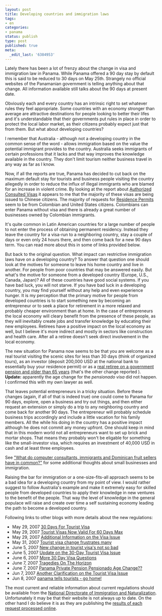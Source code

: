 ```yaml
---
layout: post
title: Developing countries and immigration laws
tags:
- en
categories:
- panama
status: publish
type: post
published: true
meta:
  _edit_last: '6384953'
---
```

<p>Lately there has been a lot of frenzy about the change in visa and immigration law in Panama. While Panama offered a 90 day stay by default this is said to be reduced to 30 days on May 25th. Strangely no official websites of the Panamanian government is telling anything about that change. All information available still talks about the 90 days at present date.</p>

<p>Obviously each and every country has an intrinsic right to set whatever rules they feel appropriate. Some countries with an economy stronger than average are attractive destinations for people looking to better their lifes and it's understandable that their governments put rules in place in order to protect the local labor market, as their citizens probably expect just that from them. But what about developing countries?</p>

<p>I remember that Australia - although not a developing country in the common sense of the word - allows immigration based on the value the potential immigrant provides to the country. Australia seeks immigrants of certain professions that it lacks and that way improves the knowledge available in the country. They don't limit tourism neither business travel in any way as far as I know.</p>

<p>Now, if all the reports are true, Panama has decided to cut back on the maximum default stay for tourists and business people visiting the country allegedly in order to reduce the influx of illegal immigrants who are blamed for an increase in violent crime. By looking at the report about <a href="http://www.migracion.gob.pa/eng/consultadas.php">Authorized Consulted Visas</a> it appears to me that the majority of these visas are being issued to Chinese citizens. The majority of requests for <a href="http://www.migracion.gob.pa/eng/solicitudes.php">Residence Permits</a> seem to be from Colombian and United States citizens. Colombians can enter Panama without visa and there is already a great number of businesses owned by Colombian immigrants.</p>

<p>It's quite common in Latin American countries for a large number of people to not enter the process of obtaining permanent residency. Instead they leave the country for a visa-run to a neighboring country, stay a couple of days or even only 24 hours there, and then come back for a new 90 days term. You can read more about this in some of links provided below.</p>

<p>But back to the original question. What impact can restrictive immigration laws have on a developing country? To answer that question one should look at the motives for someone to leave his home country and live in another. For people from poor countries that may be answered easily. But what's the motive for someone from a developed country (Europe, U.S., Canada, Japan)? All of these countries have good social systems. If you have bad luck, you will not starve. If you have bad luck in a developing country, you may find yourself without any help and even experience hunger. It is my perception that the primary motive for people from developed countries is to start something new by becoming an entrepreneur or to seek a place for retirement in a more relaxed and probably cheaper environment than at home. In the case of entrepreneurs the local economy will cleary benefit from the presence of these people, as they will inevitably create jobs and transfer knowledge by educating their new employees. Retirees have a positive impact on the local economy as well, but I believe it's more indirect and mostly in sectors like construction and health care. After all a retiree doesn't seek direct involvement in the local economy.</p>

<p>The new situation for Panama now seems to be that you are welcome as a real tourist visiting the scenic sites for less than 30 days (think of organized tours), as an investor (deposit 200,000 USD at the national bank to essentially buy your residence permit) or as a <a href="http://www.chiriquichatter.net/blog/2007/06/07/panama-private-pension-pensionado-age-change/">real retiree on a government pension and older than 65 years</a> (that's the other change reported ). <strong>Update:</strong> apparently the age change for the <em>pensionado visa</em> did not happen. I confirmed this with my own lawyer as well.</p>

<p>That leaves potential entrepreneurs in a tricky situation. Before these changes (again, if all of that is indeed true) one could come to Panama for 90 days, explore, open a business and try out things, and then either request an extension or simply do a trip to any neighboring country and come back for another 90 days. The entrepreneur will probably schedule business trips accordingly and include a little vacation for his family members. All the while his doing in the country has a positive impact although he does not commit any money upfront. One should keep in mind that in this modern world not all entrepreneurs want to set up brick and mortar shops. That means they probably won't be eligable for something like the small-investor visa, which requires an investment of 40,000 USD in cash and at least three employees.</p>

<p>See <a href="http://econotrix.com/archives/000442.html">"What do computer consultants, immigrants and Dominican fruit sellers have in common?"</a> for some additional thoughts about small businesses and immigration.</p>

<p>Raising the bar for immigration or a one-size-fits-all approach seems to be a bad idea for a developing country from my point of view. I would rather suggest to follow Australia's example and make it extremely easy for skilled people from developed countries to apply their knowledge in new ventures to the benefit of the people. That way the level of knowledge in the general populace will raise and create over time a self sustaining economy leading the path to become a developed country.</p>

<p>Following links to other blogs with more details about the new regulations:</p>

<ul>
<li>May 29, 2007 <a href="http://www.chiriquichatter.net/blog/2007/05/29/30-day%c2%b4s-for-tourist-visa/">30 Days For Tourist Visa</a></li>
<li>May 29, 2007 <a href="http://www.panama-guide.com/article.php/20070529084919674">Tourist Visas Now Valid For 60 Days Max</a></li>
<li>May 29, 2007 <a href="http://www.panama-guide.com/article.php/20070529182323397">Additional Information on the Visa Issue</a></li>
<li>May 31, 2007 <a href="http://primapanama.blogs.com/_panama_residential_devel/2007/05/touursit_visa_c.html">Tourist visa change frustrates many</a></li>
<li>June 5, 2007 <a href="http://feeds.feedburner.com/~r/typepad/primapanama/_panama_residential_devel/~3/122409359/new_change_in_t.html">New change in tourist visa's not so bad</a></li>
<li>June 5, 2007 <a href="http://www.panama-guide.com/article.php/20070605191159100">Update on the 30-Day Tourist Visa Issue</a></li>
<li>June 6, 2007 <a href="http://www.chiriquichatter.net/blog/2007/06/06/more-30-day-visa-questions/">More 30 Day Visa Questions</a></li>
<li>June 7, 2007 <a href="http://www.chiriquichatter.net/blog/2007/06/07/tragedies-on-the-horizon/">Tragedies On The Horizon</a></li>
<li>June 7, 2007 <a href="http://www.chiriquichatter.net/blog/2007/06/07/panama-private-pension-pensionado-age-change/">Panama Private Pension Pensionado Age Change??</a></li>
<li>Jun 7, 2007 <a href="http://www.panama-guide.com/article.php/20070607193015792">Another Clarification on the Tourist Visa Issue</a></li>
<li>Jun 8, 2007 <a href="http://thepanamapages.com/archives/167">panama tells tourists - go home!</a></li>
</ul>

<p>The most current and reliable information about current regulations should be available from the <a href="http://www.migracion.gob.pa/eng/guiaservicios.php">National Directorate of Immigration and Naturalization</a>. Unfortunately it may be that their website is not always up to date. On the other hand I do believe it is as they are publishing the <a href="http://www.migracion.gob.pa/eng/solicitudes.php">results of each request processed online</a>.</p>
